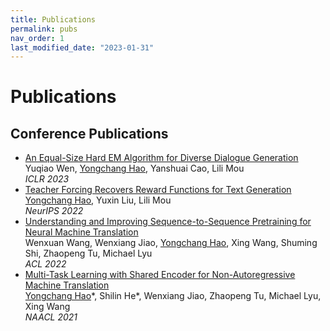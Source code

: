 ```yaml
---
title: Publications
permalink: pubs
nav_order: 1
last_modified_date: "2023-01-31"
---
```


# Publications 

## Conference Publications
- [An Equal-Size Hard EM Algorithm for Diverse Dialogue Generation](https://arxiv.org/abs/2209.14627) \
  Yuqiao Wen, <span style="text-decoration: underline">Yongchang Hao</span>, Yanshuai Cao, Lili Mou \
  *ICLR 2023*
- [Teacher Forcing Recovers Reward Functions for Text Generation](https://arxiv.org/abs/2210.08708) \
  <span style="text-decoration: underline">Yongchang Hao</span>, Yuxin Liu, Lili Mou \
  *NeurIPS 2022*
- [Understanding and Improving Sequence-to-Sequence Pretraining for Neural Machine Translation](https://arxiv.org/abs/2203.08442 ) \
  Wenxuan Wang, Wenxiang Jiao, <span style="text-decoration: underline">Yongchang Hao</span>, Xing Wang, Shuming Shi, Zhaopeng Tu, Michael Lyu \
  *ACL 2022*
- [Multi-Task Learning with Shared Encoder for Non-Autoregressive Machine Translation](https://arxiv.org/abs/2010.12868) \
  <span style="text-decoration: underline">Yongchang Hao</span>\*, Shilin He\*, Wenxiang Jiao, Zhaopeng Tu, Michael Lyu, Xing Wang \
  *NAACL 2021*

<!-- ## Preprints -->
